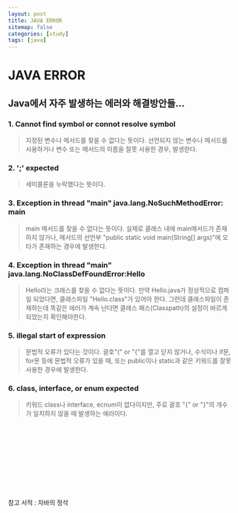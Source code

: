 ```yaml
---
layout: post
title: JAVA ERROR
sitemap: false
categories: [study]
tags: [java]
---
```

# JAVA ERROR

## Java에서 자주 발생하는 에러와 해결방안들...

### 1. Cannot find symbol or connot resolve symbol 
> 지정된 변수나 메서드를 찾을 수 없다는 뜻이다.
선언되지 않는 변수나 메서드를 사용하거나 변수 또는 메서드의 이름을 잘못 사용한 경우, 발생한다.

### 2. ';' expected
> 세미콜론을 누락했다는 뜻이다.

### 3. Exception in thread "main" java.lang.NoSuchMethodError: main
> main 메서드를 찾을 수 없다는 뜻이다.
실제로 클래스 내에 main메서드가 존재하지 않거나, 
메서드의 선언부 "public static void main(String[] args)"에 오타가 존재하는 경우에 발생한다.

### 4. Exception in thread "main" java.lang.NoClassDefFoundError:Hello
> Hello라는 크래스를 찾을 수 없다는 뜻이다. 
만약 Hello.java가 정상적으로 컴파일 되었다면, 클래스파일 "Hello.class"가 있어야 한다. 
그런데 클래스파일이 존재하는데 똑같은 에러가 계속 난다면 클래스 패스(Classpath)의 설정이 바르게 되었는지 확인해야한다. 

### 5. illegal start of expression 
> 문법적 오류가 있다는 것이다.
괄호"(" or "{"를 열고 닫지 않거나, 수식이나 if문, for문 등에 문법적 오류가 있을 때,
또는 public이나 static과 같은 키워드를 잘못 사용한 경우에 발생한다. 

### 6. class, interface, or enum expected
> 키워드 class나 interface, ecnum이 없다이지만, 
주로 괄호 "{" or "}"의 개수가 일치하지 않을 때 발생하는 에러이다. 



<br><br>
<br><br><br>
<br><br><br>
<br>


참고 서적 : 자바의 정석 





